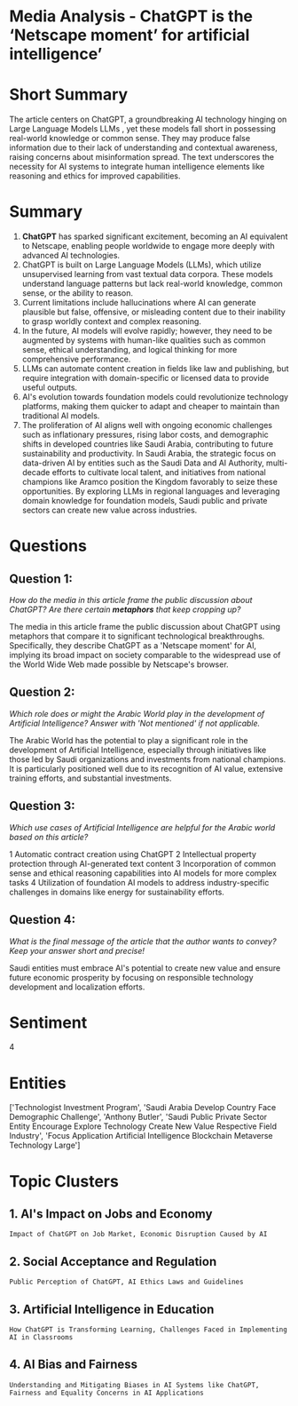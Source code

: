 # Media Analysis - ChatGPT is the ‘Netscape moment’ for artificial intelligence’

# Short Summary
The article centers on ChatGPT, a groundbreaking AI technology hinging on Large Language Models LLMs , yet these models fall short in possessing real-world knowledge or common sense. They may produce false information due to their lack of understanding and contextual awareness, raising concerns about misinformation spread. The text underscores the necessity for AI systems to integrate human intelligence elements like reasoning and ethics for improved capabilities.

# Summary
1. **ChatGPT** has sparked significant excitement, becoming an AI equivalent to Netscape, enabling people worldwide to engage more deeply with advanced AI technologies.
2. ChatGPT is built on Large Language Models (LLMs), which utilize unsupervised learning from vast textual data corpora. These models understand language patterns but lack real-world knowledge, common sense, or the ability to reason.
3. Current limitations include hallucinations where AI can generate plausible but false, offensive, or misleading content due to their inability to grasp worldly context and complex reasoning.
4. In the future, AI models will evolve rapidly; however, they need to be augmented by systems with human-like qualities such as common sense, ethical understanding, and logical thinking for more comprehensive performance.
5. LLMs can automate content creation in fields like law and publishing, but require integration with domain-specific or licensed data to provide useful outputs.
6. AI's evolution towards foundation models could revolutionize technology platforms, making them quicker to adapt and cheaper to maintain than traditional AI models.
7. The proliferation of AI aligns well with ongoing economic challenges such as inflationary pressures, rising labor costs, and demographic shifts in developed countries like Saudi Arabia, contributing to future sustainability and productivity.
In Saudi Arabia, the strategic focus on data-driven AI by entities such as the Saudi Data and AI Authority, multi-decade efforts to cultivate local talent, and initiatives from national champions like Aramco position the Kingdom favorably to seize these opportunities. By exploring LLMs in regional languages and leveraging domain knowledge for foundation models, Saudi public and private sectors can create new value across industries.

# Questions
## Question 1:
*How do the media in this article frame the public discussion about ChatGPT? Are there certain **metaphors** that keep cropping up?*

The media in this article frame the public discussion about ChatGPT using metaphors that compare it to significant technological breakthroughs. Specifically, they describe ChatGPT as a 'Netscape moment' for AI, implying its broad impact on society comparable to the widespread use of the World Wide Web made possible by Netscape's browser.
## Question 2:
*Which role does or might the Arabic World play in the development of Artificial Intelligence? Answer with 'Not mentioned' if not applicable.*

The Arabic World has the potential to play a significant role in the development of Artificial Intelligence, especially through initiatives like those led by Saudi organizations and investments from national champions. It is particularly positioned well due to its recognition of AI value, extensive training efforts, and substantial investments.
## Question 3:
*Which use cases of Artificial Intelligence are helpful for the Arabic world based on this article?*

1 Automatic contract creation using ChatGPT 2 Intellectual property protection through AI-generated text content 3 Incorporation of common sense and ethical reasoning capabilities into AI models for more complex tasks 4 Utilization of foundation AI models to address industry-specific challenges in domains like energy for sustainability efforts.
## Question 4:
*What is the final message of the article that the author wants to convey? Keep your answer short and precise!*

Saudi entities must embrace AI's potential to create new value and ensure future economic prosperity by focusing on responsible technology development and localization efforts.

# Sentiment
4

# Entities
['Technologist Investment Program', 'Saudi Arabia Develop Country Face Demographic Challenge', 'Anthony Butler', 'Saudi Public Private Sector Entity Encourage Explore Technology Create New Value Respective Field Industry', 'Focus Application Artificial Intelligence Blockchain Metaverse Technology Large']

# Topic Clusters
## 1. AI's Impact on Jobs and Economy
	Impact of ChatGPT on Job Market, Economic Disruption Caused by AI
## 2. Social Acceptance and Regulation
	Public Perception of ChatGPT, AI Ethics Laws and Guidelines
## 3. Artificial Intelligence in Education
	How ChatGPT is Transforming Learning, Challenges Faced in Implementing AI in Classrooms
## 4. AI Bias and Fairness
	Understanding and Mitigating Biases in AI Systems like ChatGPT, Fairness and Equality Concerns in AI Applications


